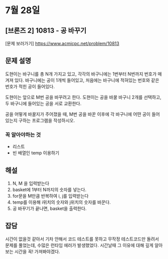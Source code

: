 # 7월 28일

## [브론즈 2] 10813 - 공 바꾸기

[문제 보러가기]
https://www.acmicpc.net/problem/10813

## 문제 설명

도현이는 바구니를 총 N개 가지고 있고, 각각의 바구니에는 1번부터 N번까지 번호가 매겨져 있다. 바구니에는 공이 1개씩 들어있고, 처음에는 바구니에 적혀있는 번호와 같은 번호가 적힌 공이 들어있다.

도현이는 앞으로 M번 공을 바꾸려고 한다. 도현이는 공을 바꿀 바구니 2개를 선택하고, 두 바구니에 들어있는 공을 서로 교환한다.

공을 어떻게 바꿀지가 주어졌을 때, M번 공을 바꾼 이후에 각 바구니에 어떤 공이 들어있는지 구하는 프로그램을 작성하시오.

### 꼭 알아야하는 것

-   리스트
-   빈 배열인 temp 이용하기

## 해설

1. N, M 을 입력받는다
2. basket에 1부터 N까지의 숫자를 넣는다.
3. for문을 M만큼 반복하여 i, j를 입력받는다
4. temp를 이용해 i위치의 숫자와 j위치의 숫자를 바꾼다.
5. 공 바꾸기가 끝나면, basket을 출력한다.

## 잡담

시간이 없을것 같아서 기차 안해서 코드 테스트를 못하고 무작정 테스트코드만 돌려서 문제를 풀었는데,
수많은 런타임 에러가 발생했었다.
시간날때 그 이유에 대해 깊게 알아보는 시간을 꼭! 가져봐야겠다.
